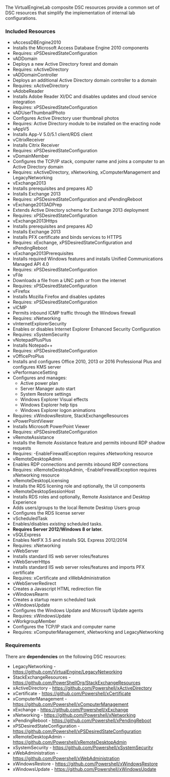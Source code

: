 The VirtualEngineLab composite DSC resources provide a common set of DSC resources that simplify the
implementation of internal lab configurations.

### Included Resources
* vAccessDBEngine2010
 * Installs the Microsoft Access Database Engine 2010 components
 * Requires: xPSDesiredStateConfiguration
* vADDomain
 * Deploys a new Active Directory forest and domain
 * Requires: xActiveDirectory
* vADDomainController
 * Deploys an additional Active Directory domain controller to a domain
 * Requires: xActiveDirectory
* vAdobeReader
 * Installs Adobe Reader XI/DC and disables updates and cloud service integration
 * Requires: xPSDesiredStateConfiguration
* vADUserThumbnailPhoto
 * Configures Active Directory user thumbnail photos
 * Requires: Active Directory module to be installed on the enacting node
* vAppV5
 * Installs App-V 5.0/5.1 client/RDS client
* vCitrixReceiver
 * Installs Citrix Receiver
 * Requires: xPSDesiredStateConfiguration
* vDomainMember
 * Configures the TCP/IP stack, computer name and joins a computer to an Active Directory domain
 * Requires: xActiveDirectory, xNetworking, xComputerManagement and LegacyNetworking
* vExchange2013
 * Installs prerequisites and prepares AD
 * Installs Exchange 2013
 * Requires: xPSDesiredStateConfiguration and xPendingReboot
* vExchange2013ADPrep
 * Extends Active Directory schema for Exchange 2013 deployment
 * Requires: xPSDesiredStateConfiguration
* vExchange2013Https
 * Installs prerequisites and prepares AD
 * Installs Exchange 2013
 * Installs PFX certificate and binds services to HTTPS
 * Requires: xExchange, xPSDesiredStateConfiguration and xPendingReboot
* vExchange2013Prerequisites
 * Installs required Windows features and installs Unified Communications Managed API 4.0
 * Requires: xPSDesiredStateConfiguration
* vFile
 * Downloads a file from a UNC path or from the internet
 * Requires: xPSDesiredStateConfiguration
* vFirefox
 * Installs Mozilla Firefox and disables updates
 * Requires: xPSDesiredStateConfiguration
* vICMP
 * Permits inbound ICMP traffic through the Windows firewall
 * Requires: xNetworking
* vInternetExplorerSecurity
 * Enables or disables Internet Explorer Enhanced Security Configuration
 * Requires: xSystemSecurity
* vNotepadPlusPlus
 * Installs Notepad++
 * Requires: xPSDesiredStateConfiguration
* vOfficeProPlus
 * Installs and configures Office 2010, 2013 or 2016 Professional Plus and configures KMS server
* vPerformanceSetting
 * Configures and manages:
   * Active power plan
   * Server Manager auto start
   * System Restore settings
   * Windows Explorer Visual effects
   * Windows Explorer help tips
   * Windows Explorer logon animations
 * Requires: xWindowsRestore, StackExchangeResources
* vPowerPointViewer
 * Installs Microsoft PowerPoint Viewer
 * Requires: xPSDesiredStateConfiguration
* vRemoteAssistance
 * Installs the Remote Assistance feature and permits inbound RDP shadow requests
 * Requires: -EnableFirewallException requires xNetworking resource
* vRemoteDesktopAdmin
 * Enables RDP connections and permits inbound RDP connections
 * Requires: xRemoteDesktopAdmin, -EnableFirewallException requires xNetworking resource
* vRemoteDesktopLicensing
 * Installs the RDS licening role and optionally, the UI components
* vRemoteDesktopSessionHost
 * Installs RDS roles and optionally, Remote Assistance and Desktop Experience
 * Adds users/groups to the local Remote Desktop Users group
 * Configures the RDS license server
* vScheduledTask
 * Enables/disables _existing_ scheduled tasks.
 * __Requires Server 2012/Windows 8 or later.__
* vSQLExpress
 * Enables NetFX 3.5 and installs SQL Express 2012/2014
 * Requires: xNetworking
* vWebServer
 * Installs standard IIS web server roles/features
* vWebServerHttps
 * Installs standard IIS web server roles/features and imports PFX certificate
 * Requires: xCertificate and xWebAdministration
* vWebServerRedirect
 * Creates a Javascript HTML redirection file
* vWindowsRearm
 * Creates a startup rearm scheduled task
* vWindowsUpdate
 * Configures the Windows Update and Microsoft Update agents
 * Requires: xWindowsUpdate
* vWorkgroupMember
 * Configures the TCP/IP stack and computer name
 * Requires: xComputerManagement, xNetworking and LegacyNetworking

### Requirements
There are __dependencies__ on the following DSC resources:

* LegacyNetworking - https://github.com/VirtualEngine/LegacyNetworking
* StackExchangeResources - https://github.com/PowerShellOrg/StackExchangeResources
* xActiveDirectory - https://github.com/Powershell/xActiveDirectory
* xCertificate - https://github.com/Powershell/xCertificate
* xComputerManagement - https://github.com/Powershell/xComputerManagement
* xExchange - https://github.com/Powershell/xExchange
* xNetworking - https://github.com/Powershell/xNetworking
* xPendingReboot - https://github.com/Powershell/xPendingReboot
* xPSDesiredStateConfiguration - https://github.com/Powershell/xPSDesiredStateConfiguration
* xRemoteDesktopAdmin - https://github.com/Powershell/xRemoteDesktopAdmin
* xSystemSecurity - https://github.com/Powershell/xSystemSecurity
* xWebAdministration - https://github.com/Powershell/xWebAdministration
* xWindowsRestore - https://github.com/Powershell/xWindowsRestore
* xWindowsUpdate - https://github.com/Powershell/xWindowsUpdate
